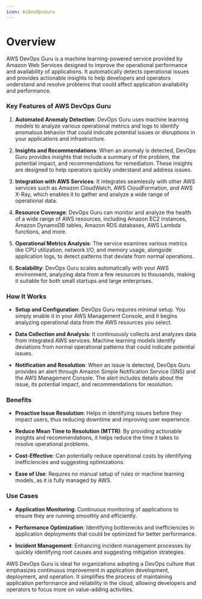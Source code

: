 ```yaml
---
icon: AiDevOpsGuru
---
```

# Overview

AWS DevOps Guru is a machine learning-powered service provided by Amazon Web Services designed to improve the operational performance and availability of applications. It automatically detects operational issues and provides actionable insights to help developers and operators understand and resolve problems that could affect application availability and performance.

### Key Features of AWS DevOps Guru

1. **Automated Anomaly Detection**: DevOps Guru uses machine learning models to analyze various operational metrics and logs to identify anomalous behavior that could indicate potential issues or disruptions in your applications and infrastructure.
    
2. **Insights and Recommendations**: When an anomaly is detected, DevOps Guru provides insights that include a summary of the problem, the potential impact, and recommendations for remediation. These insights are designed to help operators quickly understand and address issues.
    
3. **Integration with AWS Services**: It integrates seamlessly with other AWS services such as Amazon CloudWatch, AWS CloudFormation, and AWS X-Ray, which enables it to gather and analyze a wide range of operational data.
    
4. **Resource Coverage**: DevOps Guru can monitor and analyze the health of a wide range of AWS resources, including Amazon EC2 instances, Amazon DynamoDB tables, Amazon RDS databases, AWS Lambda functions, and more.
    
5. **Operational Metrics Analysis**: The service examines various metrics like CPU utilization, network I/O, and memory usage, alongside application logs, to detect patterns that deviate from normal operations.
    
6. **Scalability**: DevOps Guru scales automatically with your AWS environment, analyzing data from a few resources to thousands, making it suitable for both small startups and large enterprises.
    

### How It Works

- **Setup and Configuration**: DevOps Guru requires minimal setup. You simply enable it in your AWS Management Console, and it begins analyzing operational data from the AWS resources you select.
    
- **Data Collection and Analysis**: It continuously collects and analyzes data from integrated AWS services. Machine learning models identify deviations from normal operational patterns that could indicate potential issues.
    
- **Notification and Resolution**: When an issue is detected, DevOps Guru provides an alert through Amazon Simple Notification Service (SNS) and the AWS Management Console. The alert includes details about the issue, its potential impact, and recommendations for resolution.
    

### Benefits

- **Proactive Issue Resolution**: Helps in identifying issues before they impact users, thus reducing downtime and improving user experience.
    
- **Reduce Mean Time to Resolution (MTTR)**: By providing actionable insights and recommendations, it helps reduce the time it takes to resolve operational problems.
    
- **Cost-Effective**: Can potentially reduce operational costs by identifying inefficiencies and suggesting optimizations.
    
- **Ease of Use**: Requires no manual setup of rules or machine learning models, as it is fully managed by AWS.
    

### Use Cases

- **Application Monitoring**: Continuous monitoring of applications to ensure they are running smoothly and efficiently.
    
- **Performance Optimization**: Identifying bottlenecks and inefficiencies in application deployments that could be optimized for better performance.
    
- **Incident Management**: Enhancing incident management processes by quickly identifying root causes and suggesting mitigation strategies.
    

AWS DevOps Guru is ideal for organizations adopting a DevOps culture that emphasizes continuous improvement in application development, deployment, and operation. It simplifies the process of maintaining application performance and reliability in the cloud, allowing developers and operators to focus more on value-adding activities.